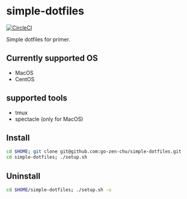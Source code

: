 # simple-dotfiles

[![CircleCI](https://circleci.com/gh/go-zen-chu/simple-dotfiles.svg?style=svg)](https://circleci.com/gh/go-zen-chu/simple-dotfiles)

Simple dotfiles for primer.

## Currently supported OS

- MacOS
- CentOS

## supported tools

- tmux
- spectacle (only for MacOS)

## Install

```bash
cd $HOME; git clone git@github.com:go-zen-chu/simple-dotfiles.git
cd simple-dotfiles; ./setup.sh
```

## Uninstall

```bash
cd $HOME/simple-dotfiles; ./setup.sh -u
```

